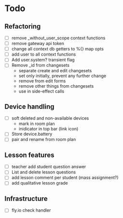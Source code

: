 # Todo

## Refactoring
- [ ] remove _without_user_scope context functions
- [ ] remove gateway api token
- [ ] change all context db getters to %{} map opts
- [ ] add user to all context functions
- [ ] Add user.system? transient flag
- [ ] Remove _id from changesets
  - separate create and edit changesets
  - set only initially, prevent any further change
  - remove from edit forms
  - remove other things from changesets
  - use in side-effect calls

## Device handling
- [ ] soft deleted and non-available devices
  - mark in room plan
  - inidicator in top bar (link icon)
- [ ] Store device.battery
- [ ] pair and rename from room plan

## Lesson features
- [ ] teacher add student question answer
- [ ] List and delete lesson questions
- [ ] add lesson comment per student (mass assignment?)
- [ ] add qualitative lesson grade

## Infrastructure
- [ ] fly.io check handler
